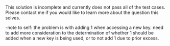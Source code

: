 This solution is incomplete and currently does not pass all of the test cases. Please contact me if you would like to learn more about the question this solves.

-note to self: the problem is with adding 1 when accessing a new key. need to add more consideration to the determination of whether 1 should be added when a new key is being used, or to not add 1 due to prior excess.
